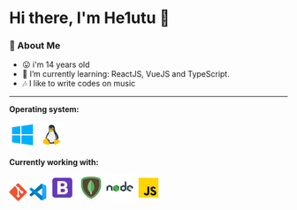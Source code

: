 # Hi there, I'm He1utu 👋

### 🤵 About Me
- 😛 i'm 14 years old
- 🌱 I’m currently learning: ReactJS, VueJS and TypeScript.
- 🎶 I like to write codes on music

---

**Operating system:**

![Windows](icons/windows.png)
![Linux](icons/linux.png)

**Currently working with:**

<a href="https://git-scm.com" title="Git"><img src="icons/git.png" /></a>
<a href="https://code.visualstudio.com" title="VSC"><img src="icons/vscode.png" /></a>
<a href="https://getbootstrap.com" title="Bootstrap"><img src="icons/bootstrap.png" /></a>
<a href="https://www.mongodb.com/2" title="MongoDB"><img src="icons/mongodb.png" /></a>
<a href="https://nodejs.org/en/" title="NodeJS"><img src="icons/nodejs.png" /></a>
<a href="https://en.wikipedia.org/wiki/JavaScript/" title="JS"><img src="icons/js.png" /></a>
